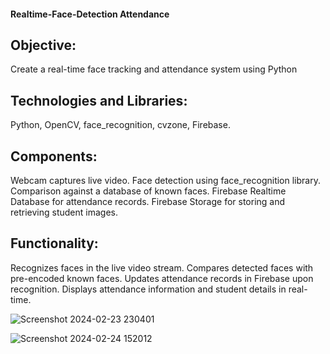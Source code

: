

#### Realtime-Face-Detection Attendance 

## Objective:
Create a real-time face tracking and attendance system using Python


## Technologies and Libraries:
Python, OpenCV, face_recognition, cvzone, Firebase.


## Components:
Webcam captures live video.
Face detection using face_recognition library.
Comparison against a database of known faces.
Firebase Realtime Database for attendance records.
Firebase Storage for storing and retrieving student images.


## Functionality:
Recognizes faces in the live video stream.
Compares detected faces with pre-encoded known faces.
Updates attendance records in Firebase upon recognition.
Displays attendance information and student details in real-time.




![Screenshot 2024-02-23 230401](https://github.com/B-Anand18/Face_Detection_Attendance/assets/81760438/72d3ab13-fc76-41e1-af90-b5c9aeeea3d8)



![Screenshot 2024-02-24 152012](https://github.com/B-Anand18/Face_Detection_Attendance/assets/81760438/931b737a-6a03-4a32-b31a-17c468ddc5a0)
